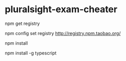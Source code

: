 # pluralsight-exam-cheater

npm get registry 

npm config set registry http://registry.npm.taobao.org/

npm install

npm install -g typescript
